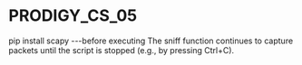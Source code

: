 # PRODIGY_CS_05
pip install scapy ---before executing
The sniff function continues to capture packets until the script is stopped (e.g., by pressing Ctrl+C).
